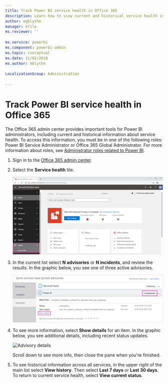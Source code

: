 ```yaml
---
title: Track Power BI service health in Office 365
description: Learn how to view current and historical service health in the Office 365 admin center.
author: mgblythe
manager: kfile
ms.reviewer: ''

ms.service: powerbi
ms.component: powerbi-admin
ms.topic: conceptual
ms.date: 11/02/2018
ms.author: mblythe

LocalizationGroup: Administration

---
```


# Track Power BI service health in Office 365

The Office 365 admin center provides important tools for Power BI administrators, including current and historical information about service health. To access this information, you must be in one of the following roles: Power BI Service Administrator or Office 365 Global Administrator. For more information about roles, see [Administrator roles related to Power BI](service-admin-administering-power-bi-in-your-organization.md#administrator-roles-related-to-power-bi).

1. Sign in to the [Office 365 admin center](https://portal.office.com/adminportal).

1. Select the **Service health** tile.

    ![Service health tile](media/service-admin-health/service-health-tile.png)

1. In the current list select **N advisories** or **N incidents**, and review the results. In the graphic below, you see one of three active advisories.

    ![Active advisories](media/service-admin-health/active-advisories.png)

1. To see more information, select **Show details** for an item. In the graphic below, you see additional details, including recent status updates.

    ![Advisory details](media/service-admin-health/advisory-details.png)

    Scroll down to see more info, then close the pane when you're finished.

1. To see historical information across all services, in the upper right of the main list select **View history**. Then select **Last 7 days** or **Last 30 days**. To return to current service health, select **View current status**.